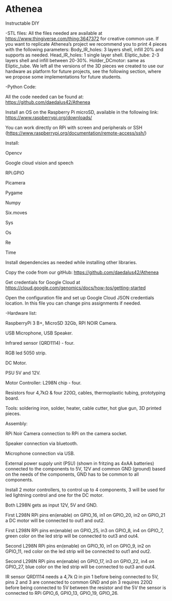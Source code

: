 # Athenea
Instructable DIY

-STL files:
All the files needed are available at https://www.thingiverse.com/thing:3647372 for creative common use. If you want to replicate Athenea’s project we recommend you to print 4 pieces with the following parameters:
Body_IR_holes: 3 layers shell, infill 20% and supports as needed.
Head_IR_holes: 1 single layer shell.
Eliptic_tube: 2-3 layers shell and infill between 20-30%.
Holder_DCmotor: same as Eliptic_tube.
We left all the versions of the 3D pieces we created to use our hardware as platform for future projects, see the following section, where we propose some implementations for future students.

-Python Code: 

All the code needed can be found at: https://github.com/daedalus42/Athenea

Install an OS on the Raspberry Pi microSD, available in the following link: https://www.raspberrypi.org/downloads/

You can work directly on RPi with screen and peripherals or SSH (https://www.raspberrypi.org/documentation/remote-access/ssh/)

Install:

Opencv

Google cloud vision and speech

RPi.GPIO

Picamera

Pygame

Numpy

Six.moves

Sys

Os

Re

Time

Install dependencies as needed while installing other libraries.

Copy the code from our gitHub: https://github.com/daedalus42/Athenea

Get credentials for Google Cloud at https://cloud.google.com/genomics/docs/how-tos/getting-started

Open the configuration file and set up Google Cloud JSON credentials location. In this file you can change pins assignments if needed.

-Hardware list: 

RaspberryPi 3 B+, MicroSD 32Gb, RPI NOIR Camera.

USB Microphone, USB Speaker.

Infrared sensor (QRD1114) - four.

RGB led 5050 strip.

DC Motor.

PSU 5V and 12V.

Motor Controller: L298N chip - four.

Resistors four 4,7kΩ & four 220Ω, cables, thermoplastic tubing, prototyping board.

Tools: soldering iron, solder, heater, cable cutter, hot glue gun, 3D printed pieces.

Assembly:

RPi Noir Camera connection to RPi on the camera socket.

Speaker connection via bluetooth.

Microphone connection via USB.

External power supply unit (PSU) (shown in fritzing as 4xAA batteries) connected to the components to 5V, 12V and common GND (ground) based on the needs of the components, GND has to be common to all components.

Install 2 motor controllers, to control up to 4 components, 3 will be used for led lightning control and one for the DC motor.

Both L298N gets as input 12V, 5V and GND.

First L298N RPi pins en(enable) on GPIO_16, in1 on GPIO_20, in2 on GPIO_21 a DC motor will be connected to out1 and out2.

First L298N RPi pins en(enable) on GPIO_25, in3 on GPIO_8, in4 on GPIO_7, green color on the led strip will be connected to out3 and out4.

Second L298N RPi pins en(enable) on GPIO_10, in1 on GPIO_9, in2 on GPIO_11, red color on the led strip will be connected to out1 and out2.

Second L298N RPi pins en(enable) on GPIO_17, in3 on GPIO_22, in4 on GPIO_27, blue color on the led strip will be connected to out3 and out4.

IR sensor QRD1114 needs a 4,7k Ω in pin 1 before being connected to 5V, pins 2 and 3 are connected to common GND and pin 3 requires 220Ω before being connected to 5V between the resistor and the 5V the sensor is connected to RPi GPIO_6, GPIO_13, GPIO_19, GPIO_26.


